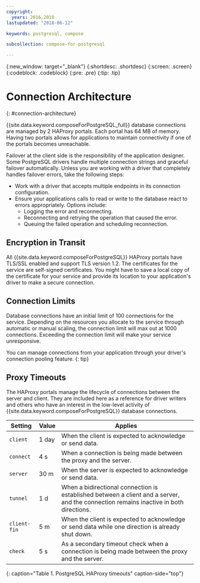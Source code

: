 ```yaml
---
copyright:
  years: 2016,2018
lastupdated: "2018-06-12"

keywords: postgresql, compose

subcollection: compose-for-postgresql

---
```


{:new_window: target="_blank"}
{:shortdesc: .shortdesc}
{:screen: .screen}
{:codeblock: .codeblock}
{:pre: .pre}
{:tip: .tip}

# Connection Architecture
{: #connection-architecture}

{{site.data.keyword.composeForPostgreSQL_full}} database connections are managed by 2 HAProxy portals. Each portal has 64 MB of memory. Having two portals allows for applications to maintain connectivity if one of the portals becomes unreachable.

Failover at the client side is the responsibility of the application designer. Some PostgreSQL drivers handle multiple connection strings and graceful failover automatically. Unless you are working with a driver that completely handles failover errors, take the following steps:

* Work with a driver that accepts multiple endpoints in its connection configuration.
* Ensure your applications calls to read or write to the database react to errors appropriately. Options include:
  + Logging the error and reconnecting.
  + Reconnecting and retrying the operation that caused the error.
  + Queuing the failed operation and scheduling reconnection.

## Encryption in Transit

All {{site.data.keyword.composeForPostgreSQL}} HAProxy portals have TLS/SSL enabled and support TLS version 1.2. The certificates for the service are self-signed certificates. You might have to save a local copy of the certificate for your service and provide its location to your application's driver to make a secure connection.

## Connection Limits

Database connections have an initial limit of 100 connections for the service. Depending on the resources you allocate to the service through automatic or manual scaling, the connection limit will max out at 1000 connections. Exceeding the connection limit will make your service unresponsive.

You can manage connections from your application through your driver's connection pooling feature.
{: tip}

## Proxy Timeouts

The HAProxy portals manage the lifecycle of connections between the server and client. They are included here as a reference for driver writers and others who have an interest in the low-level activity of {{site.data.keyword.composeForPostgreSQL}} database connections.

Setting | Value | Applies
----------|-----------|-----------
`client` | 1 day | When the client is expected to acknowledge or send data.
`connect` | 4 s | When a connection is being made between the proxy and the server.
`server` | 30 m | When the server is expected to acknowledge or send data.
`tunnel` | 1 d | When a bidirectional connection is established between a client and a server, and the connection remains inactive in both directions.
`client-fin` | 5 m | When the client is expected to acknowledge or send data while one direction is already shut down.
`check` | 5 s | As a secondary timeout check when a connection is being made between the proxy and the server.

{: caption="Table 1. PostgreSQL HAProxy timeouts" caption-side="top"}
